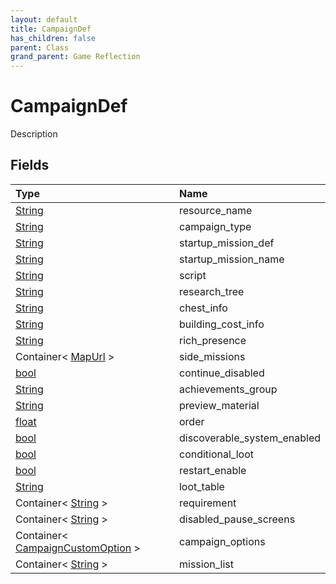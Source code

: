 ```yaml
---
layout: default
title: CampaignDef
has_children: false
parent: Class
grand_parent: Game Reflection
---
```

# CampaignDef
Description 

## Fields

| Type | Name |
|:----------|:--------------|
| [String](/riftbreaker-wiki/docs/game-reflection/components/string/) | resource_name |
| [String](/riftbreaker-wiki/docs/game-reflection/components/string/) | campaign_type |
| [String](/riftbreaker-wiki/docs/game-reflection/components/string/) | startup_mission_def |
| [String](/riftbreaker-wiki/docs/game-reflection/components/string/) | startup_mission_name |
| [String](/riftbreaker-wiki/docs/game-reflection/components/string/) | script |
| [String](/riftbreaker-wiki/docs/game-reflection/components/string/) | research_tree |
| [String](/riftbreaker-wiki/docs/game-reflection/components/string/) | chest_info |
| [String](/riftbreaker-wiki/docs/game-reflection/components/string/) | building_cost_info |
| [String](/riftbreaker-wiki/docs/game-reflection/components/string/) | rich_presence |
| Container< [MapUrl](/riftbreaker-wiki/docs/game-reflection/classes/map_url/) > | side_missions |
| [bool](/riftbreaker-wiki/docs/game-reflection/components/bool/) | continue_disabled |
| [String](/riftbreaker-wiki/docs/game-reflection/components/string/) | achievements_group |
| [String](/riftbreaker-wiki/docs/game-reflection/components/string/) | preview_material |
| [float](/riftbreaker-wiki/docs/game-reflection/components/float/) | order |
| [bool](/riftbreaker-wiki/docs/game-reflection/components/bool/) | discoverable_system_enabled |
| [bool](/riftbreaker-wiki/docs/game-reflection/components/bool/) | conditional_loot |
| [bool](/riftbreaker-wiki/docs/game-reflection/components/bool/) | restart_enable |
| [String](/riftbreaker-wiki/docs/game-reflection/components/string/) | loot_table |
| Container< [String](/riftbreaker-wiki/docs/game-reflection/components/string/) > | requirement |
| Container< [String](/riftbreaker-wiki/docs/game-reflection/components/string/) > | disabled_pause_screens |
| Container< [CampaignCustomOption](/riftbreaker-wiki/docs/game-reflection/classes/campaign_custom_option/) > | campaign_options |
| Container< [String](/riftbreaker-wiki/docs/game-reflection/components/string/) > | mission_list |

